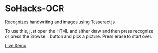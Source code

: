 # SoHacks-OCR
Recognizes handwriting and images using Tesseract.js

To use this, just open the HTML and either draw and then press recognize or press the Browse... button and pick a picture. Press erase to start over.

[Live Demo](https://gameboyprinter.moe/SoHacks-OCR/)
